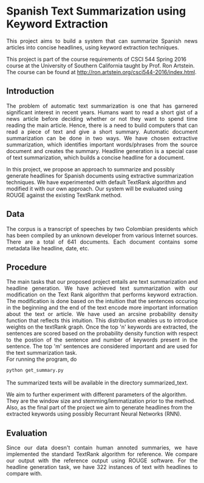 # Spanish Text Summarization using Keyword Extraction
<p align="justify">
This project aims to build a system that can summarize Spanish news articles into concise headlines, using keyword extraction techniques.

This project is part of the course requirements of CSCI 544 Spring 2016 course at the University of Southern California taught by Prof. Ron Artstein. The course can be found at http://ron.artstein.org/csci544-2016/index.html.
</p>

<h2> Introduction </h2>
<p align="justify">
The problem of automatic text summarization is one that has garnered significant interest in recent years. Humans want to read a short gist of a news article before deciding whether or not they want to spend time reading the main article. Hence, there is a need to build computers that can read a piece of text and give a short summary. Automatic document summarization can be done in two ways. We have chosen extractive summarization, which identifies important words/phrases from the source document and creates the summary. Headline generation is a special case of text summarization, which builds a concise headline for a document.

In this project, we propose an approach to summarize and possibly generate headlines for Spanish documents using extractive
summarization techniques. We have experimented with default TextRank algorithm and modified it with our own approach. Our system will be evaluated using ROUGE against the existing TextRank method. 
</p>

<h2> Data </h2>
<p align="justify">
The corpus is a transcript of speeches by two Colombian presidents which has been compiled by an unknown developer from various Internet sources. There are a total of 641 documents. Each document contains some metadata like headline, date, etc.
</p>

<h2> Procedure </h2>
<p align="justify">
The main tasks that our proposed project entails are text
summarization and headline generation. We have achieved
text summarization with our modification on the Text Rank algorithm that performs keyword extraction.
The modification is done based on the intuition that the sentences occuring in the beginning and the end of the text encode more important information about the text or article. We have used an arcsine probability density function that reflects this intuition. This distribution enables us to introduce weights on the textRank graph. Once the top 'n' keywords are extracted, the sentences are scored based on the probability density function with respect to the postion of the sentence and number of keywords present in the sentence. The top 'm' sentences are considered important and are used for the text summarization task.

<br/>
For running the program, do
<br/>
<code>
python get_summary.py
</code>
<br/>
The summarized texts will be available in the directory summarized_text.
<br/>

We aim to further experiment with different parameters of the algorithm. They are the window size and stemming/lemmatization prior to the method. Also, as the final part of the project we aim to generate headlines from the extracted keywords using possibly Recurrant Neural Networks (RNN).
</p>

<h2> Evaluation </h2>
<p align="justify">
Since our data doesn't contain human annoted summaries, we have implemented the standard TextRank algorithm for reference. We compare our output with the reference output using ROUGE software. For the headline generation task, we have 322 instances of text with headlines to compare with.
</p>
